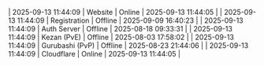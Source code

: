 | 2025-09-13 11:44:09 | Website | Online | 2025-09-13 11:44:05 |
| 2025-09-13 11:44:09 | Registration | Offline | 2025-09-09 16:40:23 |
| 2025-09-13 11:44:09 | Auth Server | Offline | 2025-08-18 09:33:31 |
| 2025-09-13 11:44:09 | Kezan (PvE) | Offline | 2025-08-03 17:58:02 |
| 2025-09-13 11:44:09 | Gurubashi (PvP) | Offline | 2025-08-23 21:44:06 |
| 2025-09-13 11:44:09 | Cloudflare | Online | 2025-09-13 11:44:05 |
